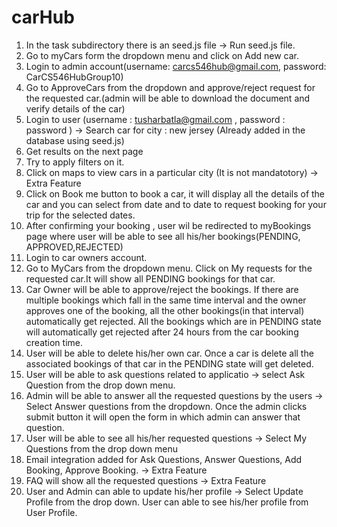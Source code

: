 # carHub

1. In the task subdirectory there is an seed.js file -> Run seed.js file.
2. Go to myCars form the dropdown menu and click on Add new car.
3. Login to admin account(username: carcs546hub@gmail.com, password: CarCS546HubGroup10)
4. Go to ApproveCars from the dropdown and approve/reject request for the requested car.(admin will be able to download the document and verify details of the car)
5. Login to user (username : tusharbatla@gmail.com , password : password ) -> Search car for city : new jersey (Already added in the database using seed.js) 
6. Get results on the next page 
7. Try to apply filters on it.
8. Click on maps to view cars in a particular city (It is not mandatotory) -> Extra Feature
9. Click on Book me button to book a car, it will display all the details of the car and you can select from date and to date to request booking for your trip for the selected dates.
10. After confirming your booking , user wil be redirected to myBookings page where user will be able to see all his/her bookings(PENDING, APPROVED,REJECTED)
11. Login to car owners account.
12. Go to MyCars from the dropdown menu. Click on My requests for the requested car.It will show all PENDING bookings for that car.
13. Car Owner will be able to approve/reject the bookings. If there are multiple bookings which fall in the same time interval and the owner approves one of the booking,
    all the other bookings(in that interval) automatically get rejected. All the bookings which are in PENDING state will automatically get rejected after 24 hours from the car booking 
    creation time.
14. User will be able to delete his/her own car. Once a car is delete all the associated bookings of that car in the PENDING state will get deleted.
15. User will be able to ask questions related to applicatio -> select Ask Question from the drop down menu.
16. Admin will be able to answer all the requested questions by the users -> Select Answer questions from the dropdown. Once the admin clicks submit button it will 
    open the form in which admin can answer that question.
17. User will be able to see all his/her requested questions -> Select My Questions from the drop down menu
18. Email integration added for Ask Questions, Answer Questions, Add Booking, Approve Booking. -> Extra Feature
19. FAQ will show all the requested questions -> Extra Feature
20. User and Admin can able to update his/her profile -> Select Update Profile from the drop down. User can able to see his/her profile from User Profile.
